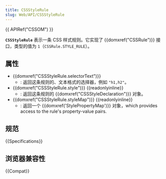 ```yaml
---
title: CSSStyleRule
slug: Web/API/CSSStyleRule
---
```


{{ APIRef("CSSOM") }}

**`CSSStyleRule`** 表示一条 CSS 样式规则。它实现了 {{domxref("CSSRule")}} 接口，类型的值为 `1`（`CSSRule.STYLE_RULE`）。

## 属性

- {{domxref("CSSStyleRule.selectorText")}}
  - : 返回这条规则的、文本格式的选择器，例如 `"h1,h2"`。
- {{domxref("CSSStyleRule.style")}} {{readonlyinline}}
  - : 返回这条规则的 {{domxref("CSSStyleDeclaration")}} 对象。
- {{domxref("CSSStyleRule.styleMap")}} {{readonlyinline}}
  - : 返回一个 {{domxref('StylePropertyMap')}} 对象，which provides access to the rule's property-value pairs.

## 规范

{{Specifications}}

## 浏览器兼容性

{{Compat}}
